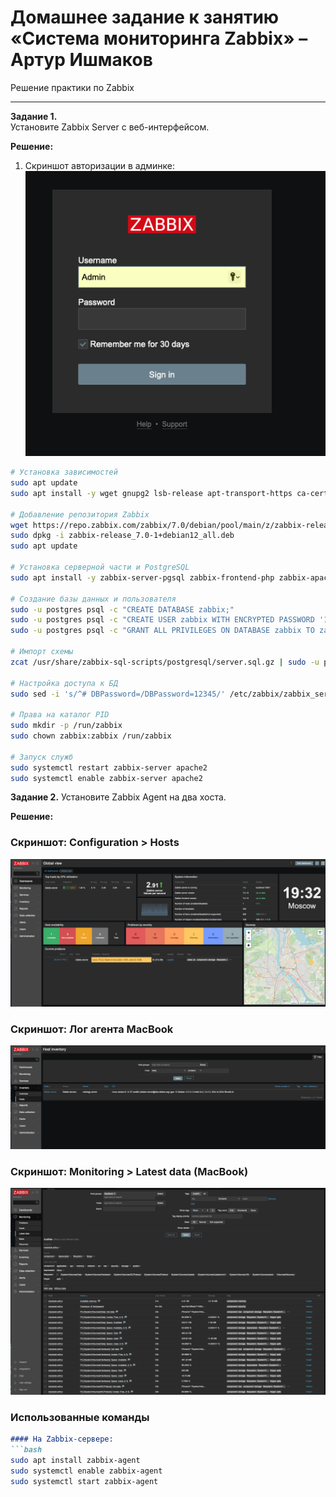 # Домашнее задание к занятию «Система мониторинга Zabbix» – Артур Ишмаков
Решение практики по Zabbix

---

**Задание 1.**  
Установите Zabbix Server с веб-интерфейсом.

**Решение:**
1. Скриншот авторизации в админке:
   ![Login](screenshots/zabbix-login.png)
   
```bash
# Установка зависимостей
sudo apt update
sudo apt install -y wget gnupg2 lsb-release apt-transport-https ca-certificates curl

# Добавление репозитория Zabbix
wget https://repo.zabbix.com/zabbix/7.0/debian/pool/main/z/zabbix-release_7.0-1+debian12_all.deb
sudo dpkg -i zabbix-release_7.0-1+debian12_all.deb
sudo apt update

# Установка серверной части и PostgreSQL
sudo apt install -y zabbix-server-pgsql zabbix-frontend-php zabbix-apache-conf zabbix-sql-scripts zabbix-agent postgresql

# Создание базы данных и пользователя
sudo -u postgres psql -c "CREATE DATABASE zabbix;"
sudo -u postgres psql -c "CREATE USER zabbix WITH ENCRYPTED PASSWORD '12345';"
sudo -u postgres psql -c "GRANT ALL PRIVILEGES ON DATABASE zabbix TO zabbix;"

# Импорт схемы
zcat /usr/share/zabbix-sql-scripts/postgresql/server.sql.gz | sudo -u postgres psql zabbix

# Настройка доступа к БД
sudo sed -i 's/^# DBPassword=/DBPassword=12345/' /etc/zabbix/zabbix_server.conf

# Права на каталог PID
sudo mkdir -p /run/zabbix
sudo chown zabbix:zabbix /run/zabbix

# Запуск служб
sudo systemctl restart zabbix-server apache2
sudo systemctl enable zabbix-server apache2
```

**Задание 2.**
Установите Zabbix Agent на два хоста.

**Решение:**

### Скриншот: Configuration > Hosts
![Hosts](screenshots/zabbix-hosts.png)

### Скриншот: Лог агента MacBook
![Agent Log](screenshots/zabbix-agent-log.png)

### Скриншот: Monitoring > Latest data (MacBook)
![Latest Data](screenshots/zabbix-latest-data.png)

### Использованные команды

```markdown
#### На Zabbix-сервере:
```bash
sudo apt install zabbix-agent
sudo systemctl enable zabbix-agent
sudo systemctl start zabbix-agent
```
